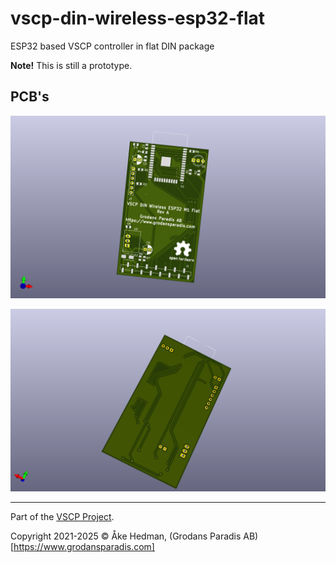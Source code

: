 # vscp-din-wireless-esp32-flat
ESP32 based VSCP controller in flat DIN package

**Note!** This is still a prototype.

## PCB's
![Control Interface Top](./images/vscp-din-wireless-esp32-flat-top.png)

![Control Interface Bottom](./images/vscp-din-wireless-esp32-flat-top-bottom.png) 

---

Part of the [VSCP Project](https://www.vscp.org).


Copyright 2021-2025 © Åke Hedman, (Grodans Paradis AB)[https://www.grodansparadis.com]

